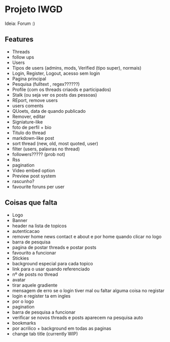 # Projeto IWGD

Ideia: Forum :)

## Features

* Threads
* follow ups
* Users
* Tipos de users (admins, mods, Verified (tipo super), normais)
* Login, Register, Logout, acesso sem login
* Pagina principal
* Pesquisa (fulltext , regex??????)
* Profile (com os threads criaods  e participados)
* Stalk (ou seja ver os posts das pessoas)
* REport, remove users
* users coments
* QUoets, data de quando publicado
* Remover, editar 
* Signiature-like
* foto de perfil + bio
* Titulo do thread
* markdown-like post
* sort thread (new, old, most quoted, user)
* filter (users, palavras no thread)
* followers????? (prob not)
* Rss
* pagination
* Video embed option
* Preview post system
* rascunho?
* favourite foruns per user

## Coisas que falta
* Logo
* Banner
* header na lista de topicos
* autenticacao
* remover home news contact e about e por home quando clicar no logo
* barra de pesquisa
* pagina de postar threads e postar posts
* favourito a funcionar
* Stickies
* background especial para cada topico
* link para o usar quando referenciado
* nº de posts no thread
* avatar
* tirar aquele gradiente
* mensagem de erro se o login tiver mal ou faltar alguma coisa no registar
* login e register ta em ingles
* por o logo
* pagination
* barra de pesquisa a funcionar
* verificar se novos threads e posts aparecem na pesquisa auto
* bookmarks
* por acrilico + background em todas as paginas
* change tab title (currently WIP)